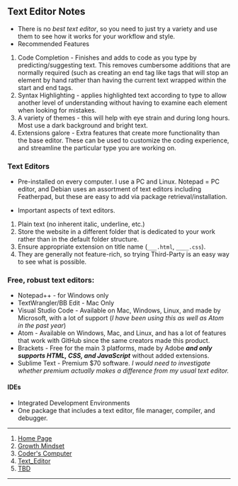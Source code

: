 ## Text Editor Notes

- There is no *best text editor*, so you need to just try a variety and use them to see how it works for your workflow and style.
- Recommended Features
1. Code Completion - Finishes and adds to code as you type by predicting/suggesting text. This removes cumbersome additions that are normally required (such as creating an end tag like </i> tags that will stop an element by hand rather than having the current text wrapped within the start and end tags.
1. Syntax Highlighting - applies highlighted text according to type to allow another level of understanding without having to examine each element when looking for mistakes.
1. A variety of themes - this will help with eye strain and during long hours. Most use a dark background and bright text.
1. Extensions galore - Extra features that create more functionality than the base editor. These can be used to customize the coding experience, and streamline the particular type you are working on.

### Text Editors

- Pre-installed on every computer. I use a PC and Linux. Notepad = PC editor, and Debian uses an assortment of text editors including Featherpad, but these are easy to add via package retrieval/installation.

- Important aspects of text editors.
1. Plain text (no inherent italic, underline, etc.)
1. Store the website in a different folder that is dedicated to your work rather than in the default folder structure.
1. Ensure appropriate extension on title name (`___.html`, `____.css`). 
1. They are generally not feature-rich, so trying Third-Party is an easy way to see what is possible.

### Free, robust text editors:
- Notepad++ - for Windows only
- TextWrangler/BB Edit - Mac Only
- Visual Studio Code - Available on Mac, Windows, Linux, and made by Microsoft, with a lot of support (*I have been using this as well as Atom in the past year*)
- Atom - Available on Windows, Mac, and Linux, and has a lot of features that work with GitHub since the same creators made this product.
- Brackets - Free for the main 3 platforms, made by Adobe ***and only supports HTML, CSS, and JavaScript*** without added extensions.
- Sublime Text - Premium $70 software. _I would need to investigate whether premium actually makes a difference from my usual text editor._

#### IDEs

- Integrated Development Environments
- One package that includes a text editor, file manager, compiler, and debugger.

***

1. [Home Page](/README.md)
1. [Growth Mindset](/Learning-Journal.md)
1. [Coder's Computer](/CODERS_COMPUTER.md)
1. [Text_Editor](/Text_Editors.md)
1. [TBD](/Learning-Journal.md)

***
